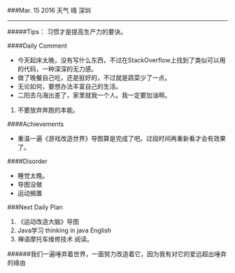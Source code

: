 ###Mar. 15 2016 天气 晴 深圳
***
#####Tips：
习惯才是提高生产力的要诀。

####Daily Comment
+ 今天起床太晚，没有写什么东西，不过在StackOverflow上找到了类似可以用的代码，一种深深的无力感。
+ 做了晚餐自己吃，还是挺好的，不过就是蔬菜少了一点。
+ 无论如何，要想办法丰富自己的生活。
+ 二阳去乌海出差了，家里就我一个人。我一定要加油啊。

1. 不要放弃奔跑的本能。

####Achievements
+ 重温一遍《游戏改造世界》导图算是完成了吧。过段时间再重新看才会有效果了。

####Disorder
* 睡觉太晚。
* 导图没做
* 运动搁置

###Next Daily Plan

1. 《运动改造大脑》导图
2. Java学习 thinking in java English
3. 禅语摩托车维修技术 阅读。

######我们一遍唾弃着世界，一面努力改造着它，因为我有对它的爱远超出唾弃的缘由